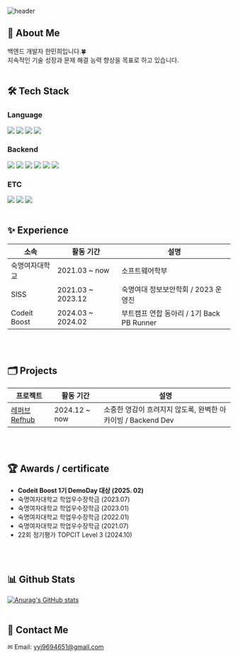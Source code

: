 <div>
  
  <!--Header-->
  ![header](https://capsule-render.vercel.app/api?type=waving&color=gradient&customColorList=2&height=300&section=header&text=Welcome&fontAlignY=40&desc=Minhee's%20Github&descAlignY=60&animation=fadeIn)
  
</div>

<div>
  <!--Body-->
  
  ## 👀 About Me
  백엔드 개발자 한민희입니다.🍀 <br/>
  지속적인 기술 성장과 문제 해결 능력 향상을 목표로 하고 있습니다.
  <br/>
  <br/>
  
  ## 🛠️ Tech Stack
  ### Language
  <!--C-->
  <img src="https://img.shields.io/badge/c-A8B9CC?style=for-the-badge&logo=c&logoColor=white">
  <!--Java-->
  <img src="https://img.shields.io/badge/java-007396?style=for-the-badge&logo=java&logoColor=white">
  <!--Python-->
  <img src="https://img.shields.io/badge/python-3776AB?style=for-the-badge&logo=python&logoColor=white">
  <!--JavaScript-->
  <img src="https://img.shields.io/badge/javascript-F7DF1E?style=for-the-badge&logo=javascript&logoColor=black">
  <br/>

  ### Backend
  <!--Node.js-->
  <img src="https://img.shields.io/badge/node.js-339933?style=for-the-badge&logo=Node.js&logoColor=white">
  <!--express-->
  <img src="https://img.shields.io/badge/express-000000?style=for-the-badge&logo=express&logoColor=white">
  <!--TypeScript-->
  <img src="https://img.shields.io/badge/typescript-3178C6?style=for-the-badge&logo=typescript&logoColor=white">
  <!--MySQL-->
  <img src="https://img.shields.io/badge/mysql-4479A1?style=for-the-badge&logo=mysql&logoColor=white">
  <!--MongoDB-->
  <img src="https://img.shields.io/badge/mongoDB-47A248?style=for-the-badge&logo=MongoDB&logoColor=white">
  <!--AWS-->
  <img src="https://img.shields.io/badge/aws-232F3E?style=for-the-badge&logo=amazonwebservices&logoColor=white">
  <br/>

  ### ETC
  <!--Github-->
  <img src="https://img.shields.io/badge/github-181717?style=for-the-badge&logo=github&logoColor=white">
  <!--Github Action-->
  <img src="https://img.shields.io/badge/githubactions-2088FF?style=for-the-badge&logo=githubactions&logoColor=white">
  <!--Figma-->
  <img src="https://img.shields.io/badge/figma-F24E1E?style=for-the-badge&logo=figma&logoColor=white">
  <br/>
  <br/>

  ## ✨ Experience
  |소속|활동 기간|설명|
  |------|---|---|
  |숙명여자대학교|2021.03 ~ now|소프트웨어학부|
  |SISS|2021.03 ~ 2023.12|숙명여대 정보보안학회 / 2023 운영진|
  |Codeit Boost|2024.03 ~ 2024.02|부트캠프 연합 동아리 / 1기 Back PB Runner|
  <br/>
  <br/>

  ## 🗂️ Projects
  |프로젝트|활동 기간|설명|
  |------|---|---|
  |<a href="https://github.com/KwakSsi38/RefHub_BE/blob/develop/README.md">레퍼브 Refhub</a>|2024.12 ~ now|소중한 영감이 흐려지지 않도록, 완벽한 아카이빙 / Backend Dev|
  <br/>
  <br/>

  ## 🏆 Awards / certificate
  - **Codeit Boost 1기 DemoDay 대상 (2025. 02)**
  - 숙명여자대학교 학업우수장학금 (2023.07)
  - 숙명여자대학교 학업우수장학금 (2023.01)
  - 숙명여자대학교 학업우수장학금 (2022.01)
  - 숙명여자대학교 학업우수장학금 (2021.07)
  - 22회 정기평가 TOPCIT Level 3 (2024.10)
  <br/>
  <br/>
  
  ## 📊 Github Stats
  [![Anurag's GitHub stats](https://github-readme-stats.vercel.app/api?username=KwakSsi38)](https://github.com/anuraghazra/github-readme-stats)
  <br/>
  <br/>

  ## 💬 Contact Me
  ✉ Email: <a href="mailto:yyj9694651@gmail.com">yyj9694651@gmail.com</a>
  <br/>
  
</div>
